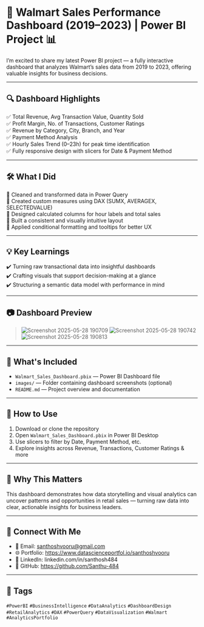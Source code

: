 # 🚀 Walmart Sales Performance Dashboard (2019–2023) | Power BI Project 📊

I’m excited to share my latest Power BI project — a fully interactive dashboard that analyzes Walmart’s sales data from 2019 to 2023, offering valuable insights for business decisions.

---

## 🔍 Dashboard Highlights

✅ Total Revenue, Avg Transaction Value, Quantity Sold  
✅ Profit Margin, No. of Transactions, Customer Ratings  
✅ Revenue by Category, City, Branch, and Year  
✅ Payment Method Analysis  
✅ Hourly Sales Trend (0–23h) for peak time identification  
✅ Fully responsive design with slicers for Date & Payment Method

---

## 🛠 What I Did

📌 Cleaned and transformed data in Power Query  
📌 Created custom measures using DAX (SUMX, AVERAGEX, SELECTEDVALUE)  
📌 Designed calculated columns for hour labels and total sales  
📌 Built a consistent and visually intuitive layout  
📌 Applied conditional formatting and tooltips for better UX

---

## 💡 Key Learnings

✔️ Turning raw transactional data into insightful dashboards  
✔️ Crafting visuals that support decision-making at a glance  
✔️ Structuring a semantic data model with performance in mind

---

## 📷 Dashboard Preview
 
> ![Screenshot 2025-05-28 190709](https://github.com/user-attachments/assets/1cf96c13-b3e6-4eda-a9bc-d28cf6964af6)
> ![Screenshot 2025-05-28 190742](https://github.com/user-attachments/assets/fa2f9da4-78ac-47cd-9dc1-65b4e0a50ef3)
> ![Screenshot 2025-05-28 190813](https://github.com/user-attachments/assets/74e2072b-ba96-48ef-96ce-dfdeb33239da)
---

## 📁 What's Included

- `Walmart_Sales_Dashboard.pbix` — Power BI Dashboard file  
- `images/` — Folder containing dashboard screenshots (optional)  
- `README.md` — Project overview and documentation

---

## 🚀 How to Use

1. Download or clone the repository  
2. Open `Walmart_Sales_Dashboard.pbix` in Power BI Desktop  
3. Use slicers to filter by Date, Payment Method, etc.  
4. Explore insights across Revenue, Transactions, Customer Ratings & more

---

## 📌 Why This Matters

This dashboard demonstrates how data storytelling and visual analytics can uncover patterns and opportunities in retail sales — turning raw data into clear, actionable insights for business leaders.

---

## 🔗 Connect With Me

- 📧 Email: santhoshvooru@gmail.com 
- 🌐 Portfolio: https://www.datascienceportfol.io/santhoshvooru
- 💼 LinkedIn: linkedin.com/in/santhosh484
- 🐙 GitHub: https://github.com/Santhu-484

---

## 🔖 Tags

`#PowerBI` `#BusinessIntelligence` `#DataAnalytics` `#DashboardDesign`  
`#RetailAnalytics` `#DAX` `#PowerQuery` `#DataVisualization` `#Walmart` `#AnalyticsPortfolio`

